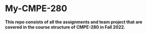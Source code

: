 # My-CMPE-280

**This repo consists of all the assignments and team project that are covered in the course structure of CMPE-280 in Fall 2022.**